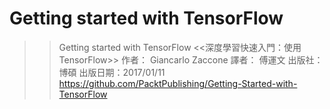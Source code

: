 # Getting started with TensorFlow
>> Getting started with TensorFlow
<<深度學習快速入門：使用TensorFlow>>
作者： Giancarlo Zaccone  譯者： 傅運文
出版社：博碩  出版日期：2017/01/11
https://github.com/PacktPublishing/Getting-Started-with-TensorFlow
